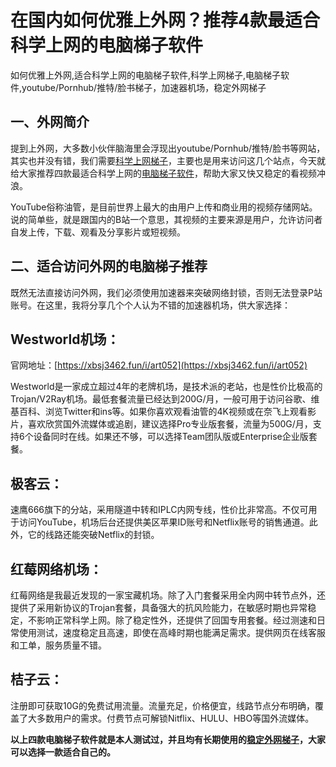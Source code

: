 # 在国内如何优雅上外网？推荐4款最适合科学上网的电脑梯子软件
如何优雅上外网,适合科学上网的电脑梯子软件,科学上网梯子,电脑梯子软件,youtube/Pornhub/推特/脸书梯子，加速器机场，稳定外网梯子

## 一、外网简介
提到上外网，大多数小伙伴脑海里会浮现出youtube/Pornhub/推特/脸书等网站，其实也并没有错，我们需要[科学上网梯子](https://www.firefox.net.cn/read.php?tid=218234&fid=15)，主要也是用来访问这几个站点，今天就给大家推荐四款最适合科学上网的[电脑梯子软件](https://www.dutpt.com/thread-47479-1-1.html)，帮助大家又快又稳定的看视频冲浪。

YouTube俗称油管，是目前世界上最大的由用户上传和商业用的视频存储网站。说的简单些，就是跟国内的B站一个意思，其视频的主要来源是用户，允许访问者自发上传，下载、观看及分享影片或短视频。

## 二、适合访问外网的电脑梯子推荐
既然无法直接访问外网，我们必须使用加速器来突破网络封锁，否则无法登录P站账号。在这里，我将分享几个个人认为不错的加速器机场，供大家选择：

## Westworld机场：
官网地址：[https://xbsj3462.fun/i/art052](https://xbsj3462.fun/i/art052)

Westworld是一家成立超过4年的老牌机场，是技术派的老站，也是性价比极高的Trojan/V2Ray机场。最低套餐流量已经达到200G/月，一般可用于访问谷歌、维基百科、浏览Twitter和ins等。如果你喜欢观看油管的4K视频或在奈飞上观看影片，喜欢欣赏国外流媒体或追剧，建议选择Pro专业版套餐，流量为500G/月，支持6个设备同时在线。如果还不够，可以选择Team团队版或Enterprise企业版套餐。

## 极客云：
速鹰666旗下的分站，采用隧道中转和IPLC内网专线，性价比非常高。不仅可用于访问YouTube，机场后台还提供美区苹果ID账号和Netflix账号的销售通道。此外，它的线路还能突破Netflix的封锁。

## 红莓网络机场：
红莓网络是我最近发现的一家宝藏机场。除了入门套餐采用全内网中转节点外，还提供了采用新协议的Trojan套餐，具备强大的抗风险能力，在敏感时期也异常稳定，不影响正常科学上网。除了稳定性外，还提供了回国专用套餐。经过测速和日常使用测试，速度稳定且高速，即使在高峰时期也能满足需求。提供网页在线客服和工单，服务质量不错。

## 桔子云：
注册即可获取10G的免费试用流量。流量充足，价格便宜，线路节点分布明确，覆盖了大多数用户的需求。付费节点可解锁Nitflix、HULU、HBO等国外流媒体。

**以上四款电脑梯子软件就是本人测试过，并且均有长期使用的[稳定外网梯子](https://github.com/kelengting/waiwangti)，大家可以选择一款适合自己的。**

